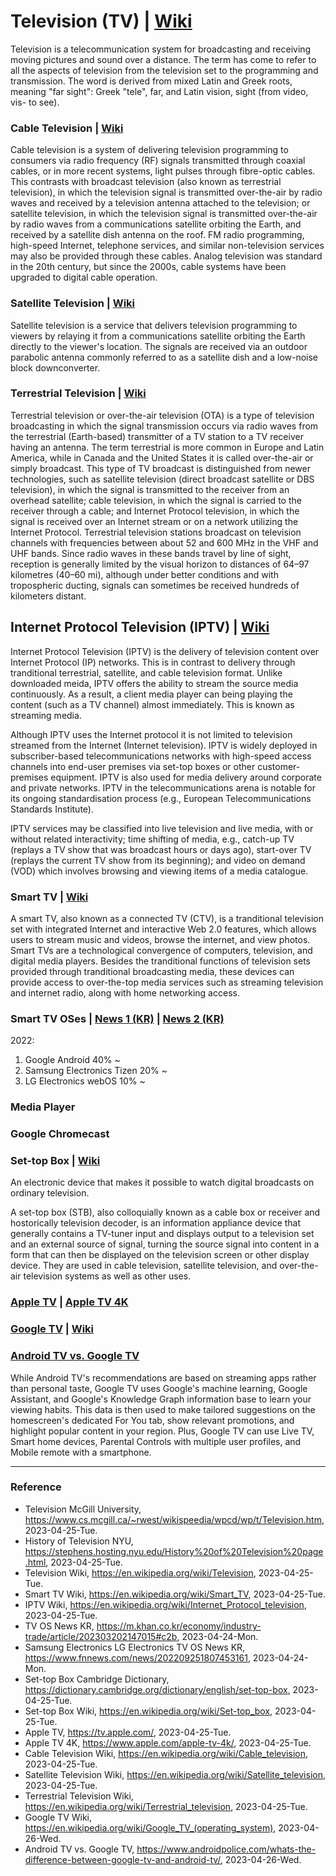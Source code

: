# Television (TV) | [Wiki](https://en.wikipedia.org/wiki/Television)

Television is a telecommunication system for broadcasting and receiving moving pictures and sound over a distance. The term has come to refer to all the aspects of television from the television set to the programming and transmission. The word is derived from mixed Latin and Greek roots, meaning "far sight": Greek "tele", far, and Latin vision, sight (from video, vis- to see).

### Cable Television | [Wiki](https://en.wikipedia.org/wiki/Cable_television)

Cable television is a system of delivering television programming to consumers via radio frequency (RF) signals transmitted through coaxial cables, or in more recent systems, light pulses through fibre-optic cables. This contrasts with broadcast television (also known as terrestrial television), in which the television signal is transmitted over-the-air by radio waves and received by a television antenna attached to the television; or satellite television, in which the television signal is transmitted over-the-air by radio waves from a communications satellite orbiting the Earth, and received by a satellite dish antenna on the roof. FM radio programming, high-speed Internet, telephone services, and similar non-television services may also be provided through these cables. Analog television was standard in the 20th century, but since the 2000s, cable systems have been upgraded to digital cable operation.

### Satellite Television | [Wiki](https://en.wikipedia.org/wiki/Satellite_television)

Satellite television is a service that delivers television programming to viewers by relaying it from a communications satellite orbiting the Earth directly to the viewer's location. The signals are received via an outdoor parabolic antenna commonly referred to as a satellite dish and a low-noise block downconverter.

### Terrestrial Television | [Wiki](https://en.wikipedia.org/wiki/Terrestrial_television)

Terrestrial television or over-the-air television (OTA) is a type of television broadcasting in which the signal transmission occurs via radio waves from the terrestrial (Earth-based) transmitter of a TV station to a TV receiver having an antenna. The term terrestrial is more common in Europe and Latin America, while in Canada and the United States it is called over-the-air or simply broadcast. This type of TV broadcast is distinguished from newer technologies, such as satellite television (direct broadcast satellite or DBS television), in which the signal is transmitted to the receiver from an overhead satellite; cable television, in which the signal is carried to the receiver through a cable; and Internet Protocol television, in which the signal is received over an Internet stream or on a network utilizing the Internet Protocol. Terrestrial television stations broadcast on television channels with frequencies between about 52 and 600 MHz in the VHF and UHF bands. Since radio waves in these bands travel by line of sight, reception is generally limited by the visual horizon to distances of 64–97 kilometres (40–60 mi), although under better conditions and with tropospheric ducting, signals can sometimes be received hundreds of kilometers distant.

## Internet Protocol Television (IPTV) | [Wiki](https://en.wikipedia.org/wiki/Internet_Protocol_television)

Internet Protocol Television (IPTV) is the delivery of television content over Internet Protocol (IP) networks. This is in contrast to delivery through tranditional terrestrial, satellite, and cable television format. Unlike downloaded meida, IPTV offers the ability to stream the source media continuously. As a result, a client media player can being playing the content (such as a TV channel) almost immediately. This is known as streaming media.

Although IPTV uses the Internet protocol it is not limited to television streamed from the Internet (Internet television). IPTV is widely deployed in subscriber-based telecommunications networks with high-speed access channels into end-user premises via set-top boxes or other customer-premises equipment. IPTV is also used for media delivery around corporate and private networks. IPTV in the telecommunications arena is notable for its ongoing standardisation process (e.g., European Telecommunications Standards Institute).

IPTV services may be classified into live television and live media, with or without related interactivity; time shifting of media, e.g., catch-up TV (replays a TV show that was broadcast hours or days ago), start-over TV (replays the current TV show from its beginning); and video on demand (VOD) which involves browsing and viewing items of a media catalogue.

### Smart TV | [Wiki](https://en.wikipedia.org/wiki/Smart_TV)

A smart TV, also known as a connected TV (CTV), is a tranditional television set with integrated Internet and interactive Web 2.0 features, which allows users to stream music and videos, browse the internet, and view photos. Smart TVs are a technological convergence of computers, television, and digital media players. Besides the tranditional functions of television sets provided through tranditional broadcasting media, these devices can provide access to over-the-top media services such as streaming television and internet radio, along with home networking access.

### Smart TV OSes | [News 1 (KR)](https://m.khan.co.kr/economy/industry-trade/article/202303202147015#c2b) | [News 2 (KR)](https://www.fnnews.com/news/202209251807453161)

2022:
1. Google Android 40% ~
2. Samsung Electronics Tizen 20% ~
3. LG Electronics webOS 10% ~

### Media Player

### Google Chromecast

### Set-top Box | [Wiki](https://en.wikipedia.org/wiki/Set-top_box)

An electronic device that makes it possible to watch digital broadcasts on ordinary television.

A set-top box (STB), also colloquially known as a cable box or receiver and hostorically television decoder, is an information appliance device that generally contains a TV-tuner input and displays output to a television set and an external source of signal, turning the source signal into content in a form that can then be displayed on the television screen or other display device. They are used in cable television, satellite television, and over-the-air television systems as well as other uses.

### [Apple TV](https://tv.apple.com/) | [Apple TV 4K](https://www.apple.com/apple-tv-4k/)

### [Google TV](https://tv.google/) | [Wiki](https://en.wikipedia.org/wiki/Google_TV_(operating_system))

### [Android TV vs. Google TV](https://www.androidpolice.com/whats-the-difference-between-google-tv-and-android-tv/)

While Android TV's recommendations are based on streaming apps rather than personal taste, Google TV uses Google's machine learning, Google Assistant, and Google's Knowledge Graph information base to learn your viewing habits. This data is then used to make tailored suggestions on the homescreen's dedicated For You tab, show relevant promotions, and highlight popular content in your region. Plus, Google TV can use Live TV, Smart home devices, Parental Controls with multiple user profiles, and Mobile remote with a smartphone.

---

### Reference
- Television McGill University, https://www.cs.mcgill.ca/~rwest/wikispeedia/wpcd/wp/t/Television.htm, 2023-04-25-Tue.
- History of Television NYU, https://stephens.hosting.nyu.edu/History%20of%20Television%20page.html, 2023-04-25-Tue.
- Television Wiki, https://en.wikipedia.org/wiki/Television, 2023-04-25-Tue.
- Smart TV Wiki, https://en.wikipedia.org/wiki/Smart_TV, 2023-04-25-Tue.
- IPTV Wiki, https://en.wikipedia.org/wiki/Internet_Protocol_television, 2023-04-25-Tue.
- TV OS News KR, https://m.khan.co.kr/economy/industry-trade/article/202303202147015#c2b, 2023-04-24-Mon.
- Samsung Electronics LG Electronics TV OS News KR, https://www.fnnews.com/news/202209251807453161, 2023-04-24-Mon.
- Set-top Box Cambridge Dictionary, https://dictionary.cambridge.org/dictionary/english/set-top-box, 2023-04-25-Tue.
- Set-top Box Wiki, https://en.wikipedia.org/wiki/Set-top_box, 2023-04-25-Tue.
- Apple TV, https://tv.apple.com/, 2023-04-25-Tue.
- Apple TV 4K, https://www.apple.com/apple-tv-4k/, 2023-04-25-Tue.
- Cable Television Wiki, https://en.wikipedia.org/wiki/Cable_television, 2023-04-25-Tue.
- Satellite Television Wiki, https://en.wikipedia.org/wiki/Satellite_television, 2023-04-25-Tue.
- Terrestrial Television Wiki, https://en.wikipedia.org/wiki/Terrestrial_television, 2023-04-25-Tue.
- Google TV Wiki, https://en.wikipedia.org/wiki/Google_TV_(operating_system), 2023-04-26-Wed.
- Android TV vs. Google TV, https://www.androidpolice.com/whats-the-difference-between-google-tv-and-android-tv/, 2023-04-26-Wed.
